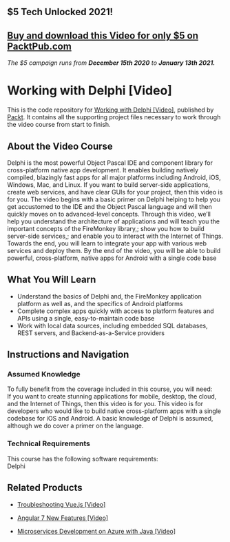 ## $5 Tech Unlocked 2021!
[Buy and download this Video for only $5 on PacktPub.com](https://www.packtpub.com/product/working-with-delphi-video/9781788621090)
-----
*The $5 campaign         runs from __December 15th 2020__ to __January 13th 2021.__*

# Working with Delphi [Video]
This is the code repository for [Working with Delphi [Video]](https://www.packtpub.com/application-development/working-delphi-video?utm_source=github&utm_medium=repository&utm_campaign=9781788621090), published by [Packt](https://www.packtpub.com/?utm_source=github). It contains all the supporting project files necessary to work through the video course from start to finish.
## About the Video Course
Delphi is the most powerful Object Pascal IDE and component library for cross-platform native app development. It enables building natively compiled, blazingly fast apps for all major platforms including Android, iOS, Windows, Mac, and Linux. If you want to build server-side applications, create web services, and have clear GUIs for your project, then this video is for you. The video begins with a basic primer on Delphi helping to help you get accustomed to the IDE and the Object Pascal language and will then quickly moves on to advanced-level concepts. Through this video, we’ll help you understand the architecture of applications and will teach you the important concepts of the FireMonkey library,; show you how to build server-side services,; and enable you to interact with the Internet of Things. Towards the end, you will learn to integrate your app with various web services and deploy them. By the end of the video, you will be able to build powerful, cross-platform, native apps for Android with a single code base

<H2>What You Will Learn</H2>
<DIV class=book-info-will-learn-text>
<UL>
<LI><SPAN id=what_you_will_learn_c class=sugar_field>Understand the basics of Delphi and, the FireMonkey application platform as well as, and the specifics of Android platforms</SPAN> 
<LI><SPAN id=what_you_will_learn_c class=sugar_field>Complete complex apps quickly with access to platform features and APIs using a single, easy-to-maintain code base</SPAN> 
<LI><SPAN id=what_you_will_learn_c class=sugar_field>Work with local data sources, including embedded SQL databases, REST servers, and Backend-as-a-Service providers</SPAN> </LI></UL></DIV>

## Instructions and Navigation
### Assumed Knowledge
To fully benefit from the coverage included in this course, you will need:<br/>
If you want to create stunning applications for mobile, desktop, the cloud, and the Internet of Things, then this video is for you. This video is for developers who would like to build native cross-platform apps with a single codebase for iOS and Android. A basic knowledge of Delphi is assumed, although we do cover a primer on the language.
### Technical Requirements
This course has the following software requirements:<br/>
Delphi

## Related Products
* [Troubleshooting Vue.js [Video]](https://www.packtpub.com/application-development/troubleshooting-vuejs-video?utm_source=github&utm_medium=repository&utm_campaign=9781788993531)

* [Angular 7 New Features [Video]](https://www.packtpub.com/web-development/angular-7-new-features-video?utm_source=github&utm_medium=repository&utm_campaign=9781789619683)

* [Microservices Development on Azure with Java [Video]](https://www.packtpub.com/virtualization-and-cloud/microservices-development-azure-java-video?utm_source=github&utm_medium=repository&utm_campaign=9781789808858)


